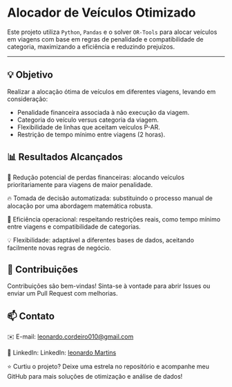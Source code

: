 # Alocador de Veículos Otimizado

Este projeto utiliza `Python`, `Pandas` e o solver `OR-Tools` para alocar veículos em viagens com base em regras de penalidade e compatibilidade de categoria, maximizando a eficiência e reduzindo prejuízos.

---

## 💡 Objetivo

Realizar a alocação ótima de veículos em diferentes viagens, levando em consideração:

- Penalidade financeira associada à não execução da viagem.
- Categoria do veículo versus categoria da viagem.
- Flexibilidade de linhas que aceitam veículos P-AR.
- Restrição de tempo mínimo entre viagens (2 horas).

## 📊 Resultados Alcançados
💸 Redução potencial de perdas financeiras: alocando veículos prioritariamente para viagens de maior penalidade.

🔥 Tomada de decisão automatizada: substituindo o processo manual de alocação por uma abordagem matemática robusta.

📅 Eficiência operacional: respeitando restrições reais, como tempo mínimo entre viagens e compatibilidade de categorias.

💡 Flexibilidade: adaptável a diferentes bases de dados, aceitando facilmente novas regras de negócio.

## 🤝 Contribuições

Contribuições são bem-vindas!
Sinta-se à vontade para abrir Issues ou enviar um Pull Request com melhorias.

## 📫 Contato

✉️ E-mail: leonardo.cordeiro010@gmail.com

🔗 LinkedIn: LinkedIn: [leonardo Martins](www.linkedin.com/in/leonardo-martins-444910184)

⭐ Curtiu o projeto? Deixe uma estrela no repositório e acompanhe meu GitHub para mais soluções de otimização e análise de dados!
